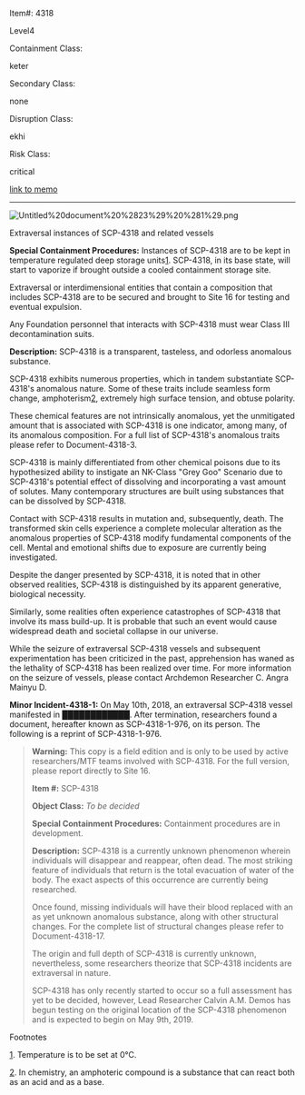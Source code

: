 Item#: 4318

Level4

Containment Class:

keter

Secondary Class:

none

Disruption Class:

ekhi

Risk Class:

critical

[link to memo](http://www.scp-wiki.net/classification-committee-memo)  

* * *

![Untitled%20document%20%2823%29%20%281%29.png](http://scp-sandbox-3.wdfiles.com/local--files/azmo/Untitled%20document%20%2823%29%20%281%29.png)

Extraversal instances of SCP-4318 and related vessels

**Special Containment Procedures:** Instances of SCP-4318 are to be kept in temperature regulated deep storage units[1](javascript:;). SCP-4318, in its base state, will start to vaporize if brought outside a cooled containment storage site.

Extraversal or interdimensional entities that contain a composition that includes SCP-4318 are to be secured and brought to Site 16 for testing and eventual expulsion.

Any Foundation personnel that interacts with SCP-4318 must wear Class III decontamination suits.

**Description:** SCP-4318 is a transparent, tasteless, and odorless anomalous substance.

SCP-4318 exhibits numerous properties, which in tandem substantiate SCP-4318's anomalous nature. Some of these traits include seamless form change, amphoterism[2](javascript:;), extremely high surface tension, and obtuse polarity.

These chemical features are not intrinsically anomalous, yet the unmitigated amount that is associated with SCP-4318 is one indicator, among many, of its anomalous composition. For a full list of SCP-4318's anomalous traits please refer to Document-4318-3.

SCP-4318 is mainly differentiated from other chemical poisons due to its hypothesized ability to instigate an NK-Class "Grey Goo" Scenario due to SCP-4318's potential effect of dissolving and incorporating a vast amount of solutes. Many contemporary structures are built using substances that can be dissolved by SCP-4318.

Contact with SCP-4318 results in mutation and, subsequently, death. The transformed skin cells experience a complete molecular alteration as the anomalous properties of SCP-4318 modify fundamental components of the cell. Mental and emotional shifts due to exposure are currently being investigated.

Despite the danger presented by SCP-4318, it is noted that in other observed realities, SCP-4318 is distinguished by its apparent generative, biological necessity.

Similarly, some realities often experience catastrophes of SCP-4318 that involve its mass build-up. It is probable that such an event would cause widespread death and societal collapse in our universe.

While the seizure of extraversal SCP-4318 vessels and subsequent experimentation has been criticized in the past, apprehension has waned as the lethality of SCP-4318 has been realized over time. For more information on the seizure of vessels, please contact Archdemon Researcher C. Angra Mainyu D.

**Minor Incident-4318-1:** On May 10th, 2018, an extraversal SCP-4318 vessel manifested in ████████████. After termination, researchers found a document, hereafter known as SCP-4318-1-976, on its person. The following is a reprint of SCP-4318-1-976.

> **Warning:** This copy is a field edition and is only to be used by active researchers/MTF teams involved with SCP-4318. For the full version, please report directly to Site 16.
> 
> **Item #:** SCP-4318
> 
> **Object Class:** _To be decided_
> 
> **Special Containment Procedures:** Containment procedures are in development.
> 
> **Description:** SCP-4318 is a currently unknown phenomenon wherein individuals will disappear and reappear, often dead. The most striking feature of individuals that return is the total evacuation of water of the body. The exact aspects of this occurrence are currently being researched.
> 
> Once found, missing individuals will have their blood replaced with an as yet unknown anomalous substance, along with other structural changes. For the complete list of structural changes please refer to Document-4318-17.
> 
> The origin and full depth of SCP-4318 is currently unknown, nevertheless, some researchers theorize that SCP-4318 incidents are extraversal in nature.
> 
> SCP-4318 has only recently started to occur so a full assessment has yet to be decided, however, Lead Researcher Calvin A.M. Demos has begun testing on the original location of the SCP-4318 phenomenon and is expected to begin on May 9th, 2019.

Footnotes

[1](javascript:;). Temperature is to be set at 0°C.

[2](javascript:;). In chemistry, an amphoteric compound is a substance that can react both as an acid and as a base.